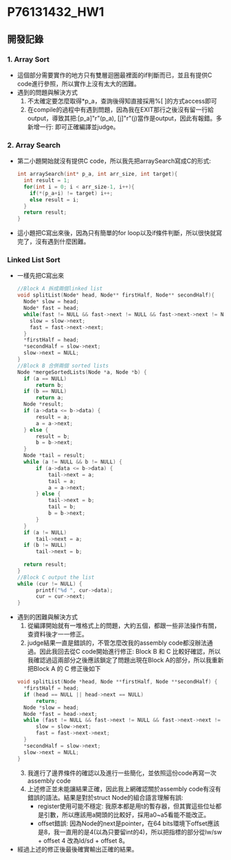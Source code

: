 # P76131432_HW1
## 開發記錄
### 1. Array Sort
- 這個部分需要實作的地方只有雙層迴圈最裡面的if判斷而已，並且有提供C code進行參照，所以實作上沒有太大的困難。
- 遇到的問題與解決方式
  1. 不太確定要怎麼取得*p_a，查詢後得知直接採用%[ ]的方式access即可
  2. 在compile的過程中有遇到問題，因為我在EXIT那行之後沒有留一行給output，導致其把:[p_a]"r"(p_a), [j]"r"(j)當作是output，因此有報錯。多新增一行: 即可正確編譯並judge。
### 2. Array Search
- 第二小題開始就沒有提供C code，所以我先把arraySearch寫成C的形式:
  ```c
  int arraySearch(int* p_a, int arr_size, int target){
    int result = 1;
    for(int i = 0; i < arr_size-1, i++){
      if(*(p_a+i) != target) i++;
      else result = i;
    }
    return result;
  }
  ```
- 這小題把C寫出來後，因為只有簡單的for loop以及if條件判斷，所以很快就寫完了，沒有遇到什麼困難。
### Linked List Sort
- 一樣先把C寫出來
  ```c
  //Block A 拆成兩個linked list
  void splitList(Node* head, Node** firstHalf, Node** secondHalf){
    Node* slow = head;
    Node* fast = head;
    while(fast != NULL && fast->next != NULL && fast->next->next != NULL){
      slow = slow->next;
      fast = fast->next->next;
    }
    *firstHalf = head;
    *secondHalf = slow->next;
    slow->next = NULL;
  }
  //Block B 合併兩個 sorted lists
  Node *mergeSortedLists(Node *a, Node *b) {
    if (a == NULL)
        return b;
    if (b == NULL)
        return a; 
    Node *result; 
    if (a->data <= b->data) {
        result = a;
        a = a->next;
    } else {
        result = b;
        b = b->next;
    }
    Node *tail = result;
    while (a != NULL && b != NULL) {
        if (a->data <= b->data) {
            tail->next = a;
            tail = a;
            a = a->next;
        } else {
            tail->next = b;
            tail = b;
            b = b->next;
        }
    }
    if (a != NULL)
        tail->next = a;
    if (b != NULL)
        tail->next = b;
    
    return result;
  }
  //Block C output the list
  while (cur != NULL) {
        printf("%d ", cur->data);
        cur = cur->next;
  }
  ```
- 遇到的困難與解決方式
  1. 從編譯開始就有一堆格式上的問題，大約五個，都跟一些非法操作有關，查資料後才一一修正。
  2. judge結果一直是錯誤的，不管怎麼改我的assembly code都沒辦法通過。因此我回去從C code開始進行修正: Block B 和 C 比較好確認，所以我確認過這兩部分之後應該鎖定了問題出現在Block A的部分，所以我重新把Block A 的 C 修正後如下
  ```c
  void splitList(Node *head, Node **firstHalf, Node **secondHalf) {
    *firstHalf = head;
    if (head == NULL || head->next == NULL)
        return;
    Node *slow = head;
    Node *fast = head->next;
    while (fast != NULL && fast->next != NULL && fast->next->next != NULL) {
        slow = slow->next;
        fast = fast->next->next;
    }
    *secondHalf = slow->next;
    slow->next = NULL;
  }
  ```
  3. 我進行了邊界條件的確認以及進行一些簡化，並依照這份code再寫一次assembly code
  4. 上述修正並未能讓結果正確，因此我上網確認關於assembly code有沒有錯誤的語法。結果是對於struct Node的組合語言理解有誤:
     - register使用可能不穩定: 我原本都是用t的暫存器，但其實這些位址都是引數，所以應該用a開頭的比較好，採用a0~a5看能不能改正。
     - offset錯誤: 因為Node的next是pointer，在64 bits環境下offset應該是8，我一直用的是4(以為只要留int的4)，所以把指標的部分從lw/sw + offset 4 改為ld/sd + offset 8。
- 經過上述的修正後最後確實輸出正確的結果。






  
